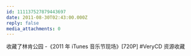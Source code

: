 ```yaml
---
id: 111137527879443697
date: 2011-08-30T02:43:00.000Z
reply: false
media_attachments: 0
---
```


收藏了林肯公园 -《2011 年 iTunes 音乐节现场》[720P] #VeryCD 资源收藏 ​​​​

